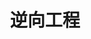---
layout: posts_by_category
categories: Reverse
title: 逆向工程 
permalink: /category/reverse-engineering
---